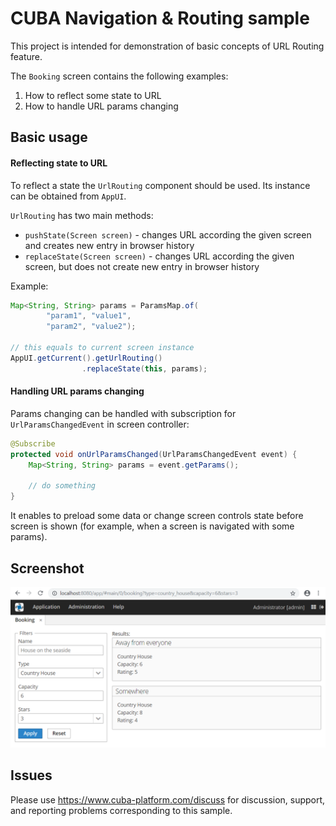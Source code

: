 # CUBA Navigation & Routing sample

This project is intended for demonstration of basic concepts of URL Routing
feature.

The `Booking` screen contains the following examples:

1. How to reflect some state to URL
2. How to handle URL params changing

## Basic usage

#### Reflecting state to URL

To reflect a state the `UrlRouting` component should be used. Its instance can be
obtained from `AppUI`.

`UrlRouting` has two main methods:

- `pushState(Screen screen)` - changes URL according the given screen and creates 
new entry in browser history
- `replaceState(Screen screen)` - changes URL according the given screen, but 
does not create new entry in browser history

Example:
```java
Map<String, String> params = ParamsMap.of(
        "param1", "value1",
        "param2", "value2");

// this equals to current screen instance
AppUI.getCurrent().getUrlRouting()
                .replaceState(this, params);
```

#### Handling URL params changing

Params changing can be handled with subscription for `UrlParamsChangedEvent` in
screen controller:

```java
@Subscribe
protected void onUrlParamsChanged(UrlParamsChangedEvent event) {
    Map<String, String> params = event.getParams();
    
    // do something
}
```

It enables to preload some data or change screen controls state before screen
is shown (for example, when a screen is navigated with some params).


## Screenshot

![Booking](./img/booking.png)

## Issues
Please use https://www.cuba-platform.com/discuss for discussion, support, and
reporting problems corresponding to this sample.
